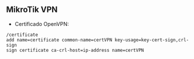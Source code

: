 ## MikroTik VPN

* Certificado OpenVPN:

```
/certificate
add name=certificate common-name=certVPN key-usage=key-cert-sign,crl-sign
sign certificate ca-crl-host=ip-address name=certVPN
```
